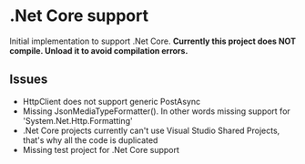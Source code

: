 # .Net Core support

Initial implementation to support .Net Core.
**Currently this project does NOT compile. Unload it to avoid compilation errors.**

## Issues

 - HttpClient does not support generic PostAsync<T>
 - Missing JsonMediaTypeFormatter(). In other words missing support for 'System.Net.Http.Formatting'
 - .Net Core projects currently can't use Visual Studio Shared Projects, that's why all the code is duplicated
 - Missing test project for .Net Core support